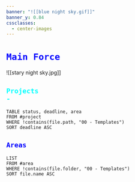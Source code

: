 ```yaml
---
banner: "![[blue night sky.gif]]"
banner_y: 0.84
cssclasses:
  - center-images
---
```

  # <code style="color:Blue">Main Force</code>


![[stary night sky.jpg]]



## **<code style="color:cyan">Projects -</code>**  
  
  ```dataview
TABLE status, deadline, area
FROM #project
WHERE !contains(file.path, "00 - Templates")
SORT deadline ASC
```
  
## <code style="color:blue">Areas</code>

```dataview
LIST
FROM #area
WHERE !contains(file.folder, "00 - Templates")
SORT file.name ASC
```

